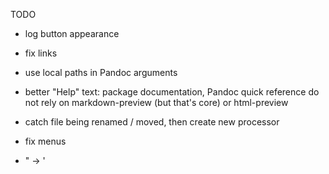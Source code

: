 TODO

-   log button appearance

-   fix links

-   use local paths in Pandoc arguments

-   better "Help" text: package documentation, Pandoc quick reference
    do not rely on markdown-preview (but that's core) or html-preview
    
-   catch file being renamed / moved, then create new processor

-   fix menus

-   " → '
